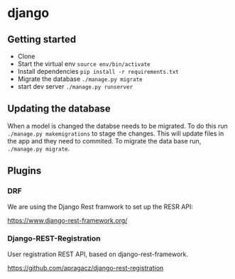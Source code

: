 # django
## Getting started

* Clone
* Start the virtual env `source env/bin/activate`
* Install dependencies `pip install -r requirements.txt`
* Migrate the database `./manage.py migrate`
* start dev server `./manage.py runserver`

## Updating the database

When a model is changed the databse needs to be migrated. To do this run `./manage.py makemigrations` to stage the changes. This will update files in the app and they need to commited. To migrate the data base run, `./manage.py migrate`.

## Plugins

### DRF

We are using the Django Rest framwork to set up the RESR API:

https://www.django-rest-framework.org/

### Django-REST-Registration

User registration REST API, based on django-rest-framework.

https://github.com/apragacz/django-rest-registration
